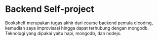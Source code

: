 # Backend Self-project
Bookshelf merupakan tugas akhir dari course backend pemula dicoding, kemudian saya improvisasi hingga dapat terhubung dengan mongodb.
Teknologi yang dipakai yaitu hapi, mongodb, dan nodejs.